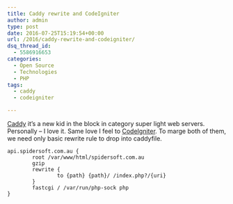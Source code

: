 ```yaml
---
title: Caddy rewrite and CodeIgniter
author: admin
type: post
date: 2016-07-25T15:19:54+00:00
url: /2016/caddy-rewrite-and-codeigniter/
dsq_thread_id:
  - 5586916653
categories:
  - Open Source
  - Technologies
  - PHP
tags:
  - caddy
  - codeigniter

---
```

[Caddy][1] it&#8217;s a new kid in the block in category super light web servers. Personally &#8211; I love it. Same love I feel to [CodeIgniter][2]. To marge both of them, we need only basic rewrite rule to drop into caddyfile.

```
api.spidersoft.com.au {
        root /var/www/html/spidersoft.com.au
        gzip
        rewrite {
                to {path} {path}/ /index.php?/{uri}
        }
        fastcgi / /var/run/php-sock php
}
```


 [1]: https://caddyserver.com/
 [2]: https://codeigniter.com/